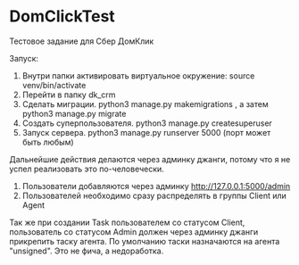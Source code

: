 # DomClickTest

Тестовое задание для Сбер ДомКлик

Запуск:
1. Внутри папки активировать виртуальное окружение: source venv/bin/activate
2. Перейти в папку dk_crm
3. Сделать миграции. python3 manage.py makemigrations , а затем python3 manage.py migrate
4. Создать суперпользователя. python3 manage.py createsuperuser
5. Запуск сервера. python3 manage.py runserver 5000 (порт может быть любым)

Дальнейшие действия делаются через админку джанги, потому что я не успел реализовать это по-человечески. 
1. Пользователи добавляются через админку http://127.0.0.1:5000/admin
2. Пользователей необходимо сразу распределять в группы Client или Agent

Так же при создании Task пользователем со статусом Client, пользователь со статусом Admin должен через админку джанги 
прикрепить таску агента. По умолчанию таски назначаются на агента "unsigned". Это не фича, а недоработка.
